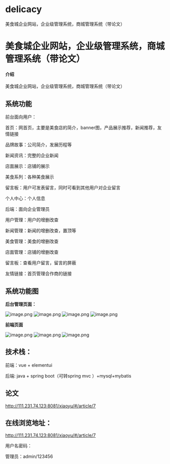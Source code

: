 # delicacy
美食城企业网站，企业级管理系统，商城管理系统（带论文）


# 美食城企业网站，企业级管理系统，商城管理系统（带论文）

#### 介绍
美食城企业网站，企业级管理系统，商城管理系统（带论文）

## 系统功能

前台面向用户：

首页：网首页，主要是美食店的简介，banner图，产品展示推荐，新闻推荐，友情链接

品牌故事：公司简介，发展历程等

新闻资讯：完整的企业新闻

店面展示：店铺的展示

美食系列：各种美食展示

留言板：用户可发表留言，同时可看到其他用户对企业留言

个人中心：个人信息


后端：面向企业管理员

用户管理：用户的增删改查

新闻管理：新闻的增删改查，置顶等

美食管理：美食的增删改查

店面管理：店铺的增删改查

留言板：查看用户留言，留言的屏蔽

友情链接：首页管理合作商的链接


## 系统功能图


**后台管理页面：**


![image.png](http://111.231.74.123:8081/api/resource/getFile?name=articlePicture/Sara11718096486172210.png)
![image.png](http://111.231.74.123:8081/api/resource/getFile?name=articlePicture/Sara1171809680426357.png)
![image.png](http://111.231.74.123:8081/api/resource/getFile?name=articlePicture/Sara11718096815114728.png)
![image.png](http://111.231.74.123:8081/api/resource/getFile?name=articlePicture/Sara1171809682629523.png)

**前端页面**


![image.png](http://111.231.74.123:8081/api/resource/getFile?name=articlePicture/Sara11718096874420243.png)
![image.png](http://111.231.74.123:8081/api/resource/getFile?name=articlePicture/Sara11718096895859723.png)
![image.png](http://111.231.74.123:8081/api/resource/getFile?name=articlePicture/Sara1171809692415314.png)


## 技术栈：

前端：vue + elementui

后端: java + spring boot（可转spring mvc ）+mysql+mybatis


## 论文

http://111.231.74.123:8081/xiaoyu/#/article/7

## 在线浏览地址：

http://111.231.74.123:8081/xiaoyu/#/article/7

用户名密码：

管理员：admin/123456
